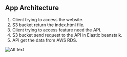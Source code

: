 ## App Architecture

1. Client trying to access the website.
1. S3 bucket return the index.html file.
1. Client trying to access feature need the API.
1. S3 bucket send request to the API in Elastic beanstalk.
1. API get the data from AWS RDS.

![Alt text](https://github.com/Ahmed-M-Aboutaleb/udacityCourse-host-project-/blob/main/docs/2.png 'CircleCi PipeLine')
